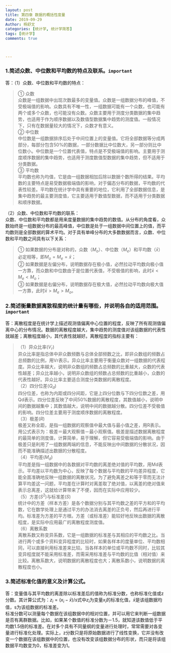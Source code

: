 ```yaml
---
layout: post
title: 第四章 数据的概括性度量
date: 2019-09-29
Author: 杨舒文
categories: [统计学, 统计学简答]
tags: [统计学]
comments: true



---
```


### 1.简述众数、中位数和平均数的特点及联系。`important`

答：（1）众数、中位数和平均数的特点：  

> ① 众数  
> 众数是一组数据中出现次数最多的变量值。众数是一组数据分布的峰值，不受极端值的影响。众数具有不唯一性，一组数据可能有一个众数，也可能有两个或多个众数，也可能没有众数。众数主要用于测度分类数据的集中趋势，也适用于作为顺序数据以及数值型数据集中趋势的测度值。一般情况下，只有在数据量较大的情况下，众数才有意义。  
> ② 中位数  
> 中位数是一组数据排序后处于中间位置上的变量值。它将全部数据等分成两部分，每部分包含50%的数据，一部分数据比中位数大，另一部分则比中位数小。中位数是一个位置代表值，特点是不受极端值的影响。主要用于测度顺序数据的集中趋势，也适用于测度数值型数据的集中趋势，但不适用于分类数据。  
> ③ 平均数  
> 平均数也称为均值，它是由一组数据相加后除以数据个数所得的结果。平均数的主要特点是易受数据极端值的影响，对于偏态分布的数据，平均数的代表性较差。平均数在统计学中具有重要的地位，它利用了全部数据信息，是集中趋势的最主要测度值，它主要适用于数值型数据，而不适用于分类数据和顺序数据。

（2）众数、中位数和平均数的联系：  
众数、中位数和平均数都是用来度量数据的集中趋势的数值。从分布的角度看，众数始终是一组数据分布的最高峰值，中位数是处于一组数据中间位置上的值，而平均数则是全部数据的算术平均。对于具有单峰分布的大多数数据而言，众数、中位数和平均数之间具有以下关系：  

> ① 如果数据的分布是对称的，众数（$M_o$）、中位数（$M_e$）和平均数（$\bar x$）必定相等，即$M_o=M_e=\bar x$；  
> ② 如果数据是左偏分布，说明数据存在极小值，必然拉动平均数向极小值一方靠，而众数和中位数由于是位置代表值，不受极值的影响，此时$\bar{x}<M_e<M_o$；  
> ③ 如果数据是右偏分布，说明数据存在极大值，必然拉动平均数向极大值一方靠，此时$\bar{x}>M_e>M_o$。

### 2.简述衡量数据离散程度的统计量有哪些，并说明各自的适用范围。`important`

答：离散程度是在统计学上描述观测值偏离中心位置的程度，反映了所有观测值偏离中心的分布情况。数据的离散程度越大，集中趋势的测度值对该组数据的代表性就越差；离散程度越小，其代表性就越好。离散程度的指标主要有：   

> （1）异众比率($V_r$)  
> 异众比率是指总体中非众数频数与总体全部频数之比，即非众数组的频数占总频数的比例，用Vr表示。异众比率主要用于衡量众数对一组数据的代表程度。异众比率越大，说明非众数组的频数占总频数的比重越大，众数的代表性越差；异众比率越小，说明非众数组的频数占总频数的比重越小，众数的代表性越好。异众比率主要适合测度分类数据的离散程度。  
> （2）四分位差($Q_d$)  
> 四分位差，也称为内距或四分间距，它是上四分位数与下四分位数之差，用Qd表示。四分位差反映了中间50%数据的离散程度，其数值越小，说明中间的数据越集中；其数值越大，说明中间的数据越分散。四分位差不受极值的影响。四分位差主要用于测度顺序数据的离散程度。  
> （3）极差($R$)  
> 极差又称全距，是指一组数据的观察值中最大值与最小值之差，用R表示。用公式表示为：极差＝最大观察值－最小观察值。极差是描述数据离散程度的最简单的测度值，计算简单，易于理解，但它容易受极端值的影响。由于极差只是利用了一组数据两端的信息，不能反映出中间数据的分散状况，因而不能准确描述出数据的分散程度。  
> （4）平均差($M_d$)  
> 平均差是指一组数据中的各数据对平均数的离差绝对值的平均数，用Md表示。平均差以平均数为中心，反映了每个数据与平均数的平均差异程度，它能全面准确地反映一组数据的离散状况。为了避免离差之和等于零而无法计算平均差这一问题，平均差在计算时对离差取了绝对值，以离差的绝对值来表示总离差，这就给计算带来了不便，因而在实际中应用较少。  
> （5）方差($S^2$)与标准差($S$)  
> 统计中的方差（样本方差）是各个数据分别与其平均数之差的平方和的平均数，它在数学处理上是通过平方的办法消去离差的正负号，然后再进行平均。标准差为方差的平方根。方差（或标准差）能较好地反映出数据的离散程度，是实际中应用最广的离散程度测度值。  
> （6）离散系数  
> 离散系数又称变异系数，它是一组数据的标准差与其相应的平均数之比。当进行两个或多个资料变异程度的比较时，如果各样本的度量单位、平均数相同，可以直接利用标准差来比较。当各样本的单位或平均数不同时，比较其变异程度就不能采用标准差，而需采用标准差与平均数的比值（相对值）来比较。离散系数大，说明数据的离散程度也大；离散系数小，说明数据的离散程度也小。  

### 3.简述标准化值的意义及计算公式。

答：变量值与其平均数的离差除以标准差后的值称为标准分数，也称标准化值或z分数。其计算公式为：$z_i=(x_i-\bar{x})/s$式中$z_i$为变量$x_i$的标准化值，$\bar x$是该组数据均值，s为该组数据的标准差。  
标准分数可以测量每个数据在该组数据中的相对位置，并可以用它来判断一组数据是否有离群数据。比如，如果某个数值的标准分数为－1.5，就知道该数值低于平均数1.5倍的标准差。在对多个具有不同量纲的变量进行处理时，常常需要对各变量进行标准化处理。实际上，z分数只是将原始数据进行了线性变换，它并没有改变一个数据在该组数据中的位置，也没有改变该组数据分布的形状，而只是将该组数据平均数变为0，标准差变为1。



















